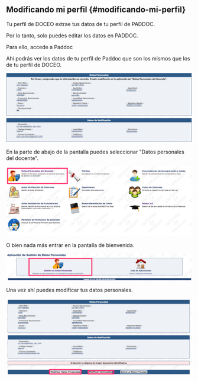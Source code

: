 ## Modificando mi perfil {#modificando-mi-perfil}

Tu perfil de DOCEO extrae tus datos de tu perfil de PADDOC.

Por lo tanto, solo puedes editar los datos en PADDOC.

Para ello, accede a Paddoc

Ahí podrás ver los datos de tu perfil de Paddoc que son los mismos que los de tu perfil de DOCEO.

![](https://raw.githubusercontent.com/catedu/manualdoceo/master/assets/datos-personales1.png)

En la parte de abajo de la pantalla puedes seleccionar "Datos personales del docente".

![](https://raw.githubusercontent.com/catedu/manualdoceo/master/assets/datos-personales2.png)

O bien nada más entrar en la pantalla de bienvenida.

![](https://raw.githubusercontent.com/catedu/manualdoceo/master/assets/datos-personales3.png)

Una vez ahí puedes modificar tus datos personales.

![](https://raw.githubusercontent.com/catedu/manualdoceo/master/assets/datos-personales4.png)
